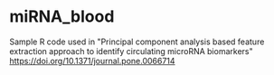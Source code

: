 # miRNA_blood
Sample R code used in "Principal component analysis based feature extraction approach to identify circulating microRNA biomarkers" https://doi.org/10.1371/journal.pone.0066714 
